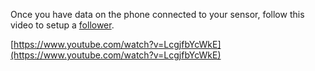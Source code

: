 Once you have data on the phone connected to your sensor, follow this video to setup a [follower](../../use/sync).

[https://www.youtube.com/watch?v=LcgjfbYcWkE](https://www.youtube.com/watch?v=LcgjfbYcWkE)

